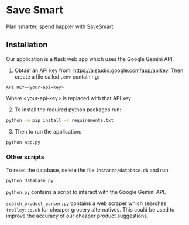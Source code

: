 # Save Smart

Plan smarter, spend happier with SaveSmart.

## Installation

Our application is a flask web app which uses the Google Gemini API.

1. Obtain an API key from: https://aistudio.google.com/app/apikey. Then create a file called `.env` containing:
```
API_KEY=<your-api-key>
```

Where \<your-api-key\> is replaced with that API key.

2. To install the required python packages run:
```bash 
python -m pip install -r requirements.txt
```

3. Then to run the application:
```bash
python app.py
```

### Other scripts

To reset the database, delete the file `instance/database.db` and run:
```bash
python database.py
```

`python.py` contains a script to interact with the Google Gemini API.

`seatch_product_parser.py` contains a web scraper which searches `trolley.co.uk` for cheaper grocery alternatives. This could be used to improve the accuracy of our cheaper product suggestions.

